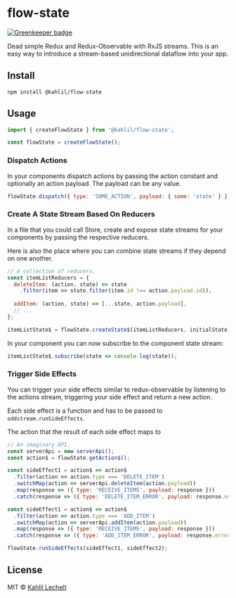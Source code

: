 # flow-state

[![Greenkeeper badge](https://badges.greenkeeper.io/kahlil/oddstream.svg)](https://greenkeeper.io/)

Dead simple Redux and Redux-Observable with RxJS streams. This is an easy way to introduce a 
stream-based unidirectional dataflow into your app.

## Install

`npm install @kahlil/flow-state`

## Usage

```js
import { createFlowState } from '@kahlil/flow-state';

const flowState = createFlowState();
```

### Dispatch Actions
In your components dispatch actions by passing the action constant and optionally
an action payload. The payload can be any value.

```js
flowState.dispatch({ type: 'SOME_ACTION', payload: { some: 'state' } });
```

### Create A State Stream Based On Reducers
In a file that you could call Store,
create and expose state streams for your components
by passing the respective reducers.

Here is also the place where you can combine state streams if they
depend on one another.

```js
// A collection of reducers.
const itemListReducers = {
  deleteItem: (action, state) => state
    .filter(item => state.filter(item.id !== action.payload.id)),
    
  addItem: (action, state) => [...state, action.payload],
  // ...
};

itemListState$ = flowState.createState$(itemListReducers, initialState);
```

In your component you can now subscribe to the component state stream: 

```js
itemListState$.subscribe(state => console.log(state));
```

### Trigger Side Effects
You can trigger your side effects similar to redux-observable 
by listening to the actions stream, triggering your side effect 
and return a new action.

Each side effect is a function and has to be passed to 
`oddstream.runSideEffects`. 

The action that the result of each side effect maps to

```js
// An imaginary API.
const serverApi = new serverApi();
const action$ = flowState.getAction$();

const sideEffect1 = action$ => action$
  .filter(action => action.type === 'DELETE_ITEM')
  .switchMap(action => serverApi.deleteItem(action.payload))
  .map(response => ({ type: 'RECEIVE_ITEMS', payload: response }))
  .catch(response => ({ type: 'DELETE_ITEM_ERROR', payload: response.error });

const sideEffect1 = action$ => action$
  .filter(action => action.type === 'ADD_ITEM')
  .switchMap(action => serverApi.addItem(action.payload))
  .map(response => ({ type: 'RECEIVE_ITEMS', payload: response }))
  .catch(response => ({ type: 'ADD_ITEM_ERROR', payload: response.error });

flowState.runSideEffects(sideEffect1, sideEffect2);
```

## License

MIT © [Kahlil Lechelt](http://kahlil.info)
